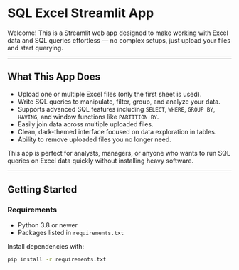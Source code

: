 # SQL Excel Streamlit App

Welcome! This is a Streamlit web app designed to make working with Excel data and SQL queries effortless — no complex setups, just upload your files and start querying.

---

## What This App Does

- Upload one or multiple Excel files (only the first sheet is used).
- Write SQL queries to manipulate, filter, group, and analyze your data.
- Supports advanced SQL features including `SELECT`, `WHERE`, `GROUP BY`, `HAVING`, and window functions like `PARTITION BY`.
- Easily join data across multiple uploaded files.
- Clean, dark-themed interface focused on data exploration in tables.
- Ability to remove uploaded files you no longer need.

This app is perfect for analysts, managers, or anyone who wants to run SQL queries on Excel data quickly without installing heavy software.

---

## Getting Started

### Requirements

- Python 3.8 or newer  
- Packages listed in `requirements.txt`

Install dependencies with:

```bash
pip install -r requirements.txt
